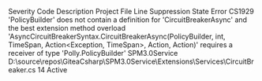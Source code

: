 Severity	Code	Description	Project	File	Line	Suppression State
Error	CS1929	'PolicyBuilder<HttpResponseMessage>' does not contain a definition for 'CircuitBreakerAsync' and the best extension method overload 'AsyncCircuitBreakerSyntax.CircuitBreakerAsync(PolicyBuilder, int, TimeSpan, Action<Exception, TimeSpan>, Action, Action)' requires a receiver of type 'Polly.PolicyBuilder'	SPM3.0Service	D:\source\repos\GiteaCsharp\SPM3.0Service\Extensions\Services\CircuitBreaker.cs	14	Active
